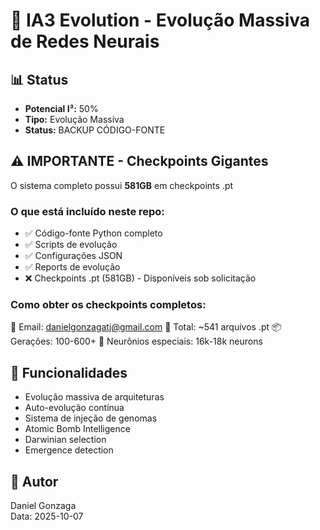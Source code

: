 # 🧬 IA3 Evolution - Evolução Massiva de Redes Neurais

## 📊 Status
- **Potencial I³:** 50%
- **Tipo:** Evolução Massiva
- **Status:** BACKUP CÓDIGO-FONTE

## ⚠️ IMPORTANTE - Checkpoints Gigantes

O sistema completo possui **581GB** em checkpoints .pt

### O que está incluído neste repo:
- ✅ Código-fonte Python completo  
- ✅ Scripts de evolução
- ✅ Configurações JSON
- ✅ Reports de evolução
- ❌ Checkpoints .pt (581GB) - Disponíveis sob solicitação

### Como obter os checkpoints completos:
📧 Email: danielgonzagatj@gmail.com
💾 Total: ~541 arquivos .pt
📦 Gerações: 100-600+
🧬 Neurônios especiais: 16k-18k neurons

## 🎯 Funcionalidades

- Evolução massiva de arquiteturas
- Auto-evolução contínua  
- Sistema de injeção de genomas
- Atomic Bomb Intelligence
- Darwinian selection
- Emergence detection

## 📝 Autor
Daniel Gonzaga  
Data: 2025-10-07